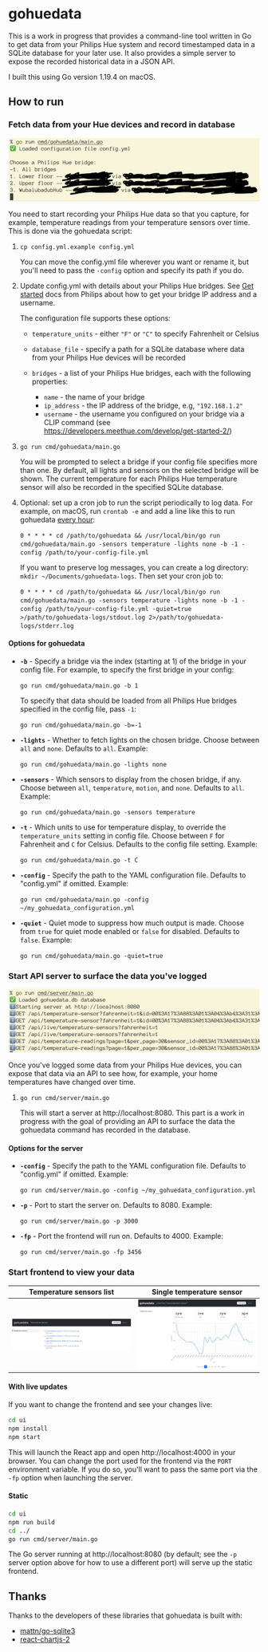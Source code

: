# gohuedata

This is a work in progress that provides a command-line tool written in Go to get data from your Philips Hue system
and record timestamped data in a SQLite database for your later use. It also provides a simple server to expose the
recorded historical data in a JSON API.

I built this using Go version 1.19.4 on macOS.

## How to run

### Fetch data from your Hue devices and record in database

![Screenshot of the gohuedata command-line script being run and prompting the viewer to select a Philips Hue bridge from the list of those configured via the configuration file.](./screenshot-backend-gohuedata-bridge-prompt.png)

You need to start recording your Philips Hue data so that you capture, for example, temperature readings from your
temperature sensors over time. This is done via the gohuedata script:

1. `cp config.yml.example config.yml`

    You can move the config.yml file wherever you want or rename it, but you'll need to pass the `-config` option and specify its path if you do.

1. Update config.yml with details about your Philips Hue bridges. See [Get started](https://developers.meethue.com/develop/get-started-2/) docs from Philips about how to get your bridge IP address and a username.

    The configuration file supports these options:

    - `temperature_units` - either `"F"` or `"C"` to specify Fahrenheit or Celsius
    - `database_file` - specify a path for a SQLite database where data from your Philips Hue devices will be recorded
    - `bridges` - a list of your Philips Hue bridges, each with the following properties:

        - `name` - the name of your bridge
        - `ip_address` - the IP address of the bridge, e.g, `"192.168.1.2"`
        - `username` - the username you configured on your bridge via a CLIP command (see https://developers.meethue.com/develop/get-started-2/)

1. `go run cmd/gohuedata/main.go`

    You will be prompted to select a bridge if your config file specifies more than one. By default, all lights and
    sensors on the selected bridge will be shown. The current temperature for each Philips Hue temperature sensor will also be recorded in the specified SQLite database.

1. Optional: set up a cron job to run the script periodically to log data. For example, on macOS, run `crontab -e` and add a line like this to run gohuedata [every hour](https://crontab.guru/every-hour):

    `0 * * * * cd /path/to/gohuedata && /usr/local/bin/go run cmd/gohuedata/main.go -sensors temperature -lights none -b -1 -config /path/to/your-config-file.yml`

    If you want to preserve log messages, you can create a log directory: `mkdir ~/Documents/gohuedata-logs`. Then set your cron job to:

    `0 * * * * cd /path/to/gohuedata && /usr/local/bin/go run cmd/gohuedata/main.go -sensors temperature -lights none -b -1 -config /path/to/your-config-file.yml -quiet=true >/path/to/gohuedata-logs/stdout.log 2>/path/to/gohuedata-logs/stderr.log`

#### Options for gohuedata

- **`-b`** - Specify a bridge via the index (starting at 1) of the bridge in your config file. For example, to specify
the first bridge in your config:

    `go run cmd/gohuedata/main.go -b 1`

    To specify that data should be loaded from all Philips Hue bridges specified in the config file, pass `-1`:

    `go run cmd/gohuedata/main.go -b=-1`

- **`-lights`** - Whether to fetch lights on the chosen bridge. Choose between `all` and `none`. Defaults to `all`.
Example:

    `go run cmd/gohuedata/main.go -lights none`

- **`-sensors`** - Which sensors to display from the chosen bridge, if any. Choose between `all`, `temperature`,
`motion`, and `none`. Defaults to `all`. Example:

    `go run cmd/gohuedata/main.go -sensors temperature`

- **`-t`** - Which units to use for temperature display, to override the `temperature_units` setting in config file.
Choose between `F` for Fahrenheit and `C` for Celsius. Defaults to the config file setting. Example:

    `go run cmd/gohuedata/main.go -t C`

- **`-config`** - Specify the path to the YAML configuration file. Defaults to "config.yml" if omitted. Example:

    `go run cmd/gohuedata/main.go -config ~/my_gohuedata_configuration.yml`

- **`-quiet`** - Quiet mode to suppress how much output is made. Choose from `true` for quiet mode enabled or `false` for disabled. Defaults to `false`. Example:

    `go run cmd/gohuedata/main.go -quiet=true`

### Start API server to surface the data you've logged

![Screenshot of the backend server output showing that it was started on port 8080 and that a few endpoints were hit, based on log output.](./screenshot-backend-server.png)

Once you've logged some data from your Philips Hue devices, you can expose that data via an API to see how, for
example, your home temperatures have changed over time.

1. `go run cmd/server/main.go`

    This will start a server at http://localhost:8080. This part is a work in progress with the goal of providing an API to surface the data the gohuedata command has recorded in the database.

#### Options for the server

- **`-config`** - Specify the path to the YAML configuration file. Defaults to "config.yml" if omitted. Example:

    `go run cmd/server/main.go -config ~/my_gohuedata_configuration.yml`

- **`-p`** - Port to start the server on. Defaults to 8080. Example:

    `go run cmd/server/main.go -p 3000`

- **`-fp`** - Port the frontend will run on. Defaults to 4000. Example:

    `go run cmd/server/main.go -fp 3456`

### Start frontend to view your data

|Temperature sensors list|Single temperature sensor|
|---|---|
|![Screenshot of the gohuedata frontend app showing the page that lists all temperature sensors detected on your Philips Hue bridges. It lists the most current temperature for each sensor as well as the name of the sensor and the Philips Hue bridge it's associated with.](./screenshot-frontend-sensors-page.png)|![Screenshot of the gohuedata frontend app showing the page for a single Philips Hue temperature sensor. It shows minimum, maximum, average, and current temperatures as well as a graph of temperatures that gohuedata has recorded hourly over a couple of days.](./screenshot-frontend-sensor-page.png)|

#### With live updates

If you want to change the frontend and see your changes live:

```sh
cd ui
npm install
npm start
```

This will launch the React app and open http://localhost:4000 in your browser. You can change the port used for the frontend via the `PORT` environment variable. If you do so, you'll want to pass the same port via the `-fp` option when launching the server.

#### Static

```sh
cd ui
npm run build
cd ../
go run cmd/server/main.go
```

The Go server running at http://localhost:8080 (by default; see the `-p` server option above for how to use a
different port) will serve up the static frontend.

## Thanks

Thanks to the developers of these libraries that gohuedata is built with:

- [mattn/go-sqlite3](https://github.com/mattn/go-sqlite3)
- [react-chartjs-2](https://react-chartjs-2.js.org/)
